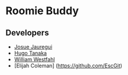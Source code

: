 # Roomie Buddy

## Developers

* [Josue Jauregui](https://github.com/Jojauregui)
* [Hugo Tanaka](https://github.com/AlphaIru)
* [William Westfahl](https://github.com/t-westfahl)
* [Elijah Coleman] (https://github.com/EscGit)

